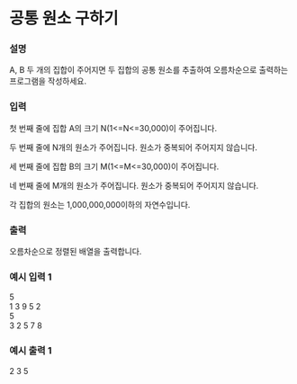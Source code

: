 # 공통 원소 구하기

<h3>설명</h3>

A, B 두 개의 집합이 주어지면 두 집합의 공통 원소를 추출하여 오름차순으로 출력하는 프로그램을 작성하세요.

<h3>입력</h3>

첫 번째 줄에 집합 A의 크기 N(1<=N<=30,000)이 주어집니다.

두 번째 줄에 N개의 원소가 주어집니다. 원소가 중복되어 주어지지 않습니다.

세 번째 줄에 집합 B의 크기 M(1<=M<=30,000)이 주어집니다.

네 번째 줄에 M개의 원소가 주어집니다. 원소가 중복되어 주어지지 않습니다.

각 집합의 원소는 1,000,000,000이하의 자연수입니다.

<h3>출력</h3>

오름차순으로 정렬된 배열을 출력합니다.

<h3>예시 입력 1</h3>

5<br>
1 3 9 5 2<br>
5<br>
3 2 5 7 8

<h3>예시 출력 1</h3>

2 3 5